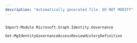```yaml
---
description: "Automatically generated file. DO NOT MODIFY"
---
```


```powershellv1

Import-Module Microsoft.Graph.Identity.Governance

Get-MgIdentityGovernanceAccessReviewHistoryDefinition

```